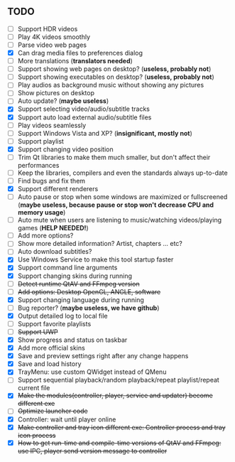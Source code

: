 ﻿## TODO
- [ ] Support HDR videos
- [ ] Play 4K videos smoothly
- [ ] Parse video web pages
- [x] Can drag media files to preferences dialog
- [ ] More translations (**translators needed**)
- [ ] Support showing web pages on desktop? (**useless, probably not**)
- [ ] Support showing executables on desktop? (**useless, probably not**)
- [ ] Play audios as background music without showing any pictures
- [ ] Show pictures on desktop
- [ ] Auto update? (**maybe useless**)
- [x] Support selecting video/audio/subtitle tracks
- [x] Support auto load external audio/subtitle files
- [ ] Play videos seamlessly
- [ ] Support Windows Vista and XP? (**insignificant, mostly not**)
- [ ] Support playlist
- [x] Support changing video position
- [ ] Trim Qt libraries to make them much smaller, but don't affect their performances
- [ ] Keep the libraries, compilers and even the standards always up-to-date
- [ ] Find bugs and fix them
- [x] Support different renderers
- [ ] Auto pause or stop when some windows are maximized or fullscreened (**maybe useless, because pause or stop won't decrease CPU and memory usage**)
- [ ] Auto mute when users are listening to music/watching videos/playing games (**HELP NEEDED!**)
- [ ] Add more options?
- [ ] Show more detailed information? Artist, chapters ... etc?
- [ ] Auto download subtitles?
- [x] Use Windows Service to make this tool startup faster
- [x] Support command line arguments
- [x] Support changing skins during running
- [ ] <del>Detect runtime QtAV and FFmpeg version</del>
- [ ] <del>Add options: Desktop OpenGL, ANGLE, software</del>
- [x] Support changing language during running
- [ ] Bug reporter? (**maybe useless, we have github**)
- [x] Output detailed log to local file
- [ ] Support favorite playlists
- [ ] <del>Support UWP</del>
- [x] Show progress and status on taskbar
- [x] Add more official skins
- [x] Save and preview settings right after any change happens
- [x] Save and load history
- [x] TrayMenu: use custom QWidget instead of QMenu
- [ ] Support sequential playback/random playback/repeat playlist/repeat current file
- [x] <del>Make the modules(controller, player, service and updater) become different exe</del>
- [ ] <del>Optimize launcher code</del>
- [x] Controller: wait until player online
- [x] <del>Make controller and tray icon different exe: Controller process and tray icon process</del>
- [x] <del>How to get run-time and compile-time versions of QtAV and FFmpeg: use IPC, player send version message to controller</del>
